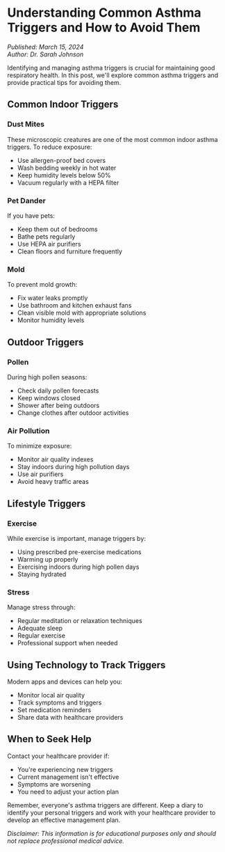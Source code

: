 # Understanding Common Asthma Triggers and How to Avoid Them

*Published: March 15, 2024*  
*Author: Dr. Sarah Johnson*

Identifying and managing asthma triggers is crucial for maintaining good respiratory health. In this post, we'll explore common asthma triggers and provide practical tips for avoiding them.

## Common Indoor Triggers

### Dust Mites
These microscopic creatures are one of the most common indoor asthma triggers. To reduce exposure:
- Use allergen-proof bed covers
- Wash bedding weekly in hot water
- Keep humidity levels below 50%
- Vacuum regularly with a HEPA filter

### Pet Dander
If you have pets:
- Keep them out of bedrooms
- Bathe pets regularly
- Use HEPA air purifiers
- Clean floors and furniture frequently

### Mold
To prevent mold growth:
- Fix water leaks promptly
- Use bathroom and kitchen exhaust fans
- Clean visible mold with appropriate solutions
- Monitor humidity levels

## Outdoor Triggers

### Pollen
During high pollen seasons:
- Check daily pollen forecasts
- Keep windows closed
- Shower after being outdoors
- Change clothes after outdoor activities

### Air Pollution
To minimize exposure:
- Monitor air quality indexes
- Stay indoors during high pollution days
- Use air purifiers
- Avoid heavy traffic areas

## Lifestyle Triggers

### Exercise
While exercise is important, manage triggers by:
- Using prescribed pre-exercise medications
- Warming up properly
- Exercising indoors during high pollen days
- Staying hydrated

### Stress
Manage stress through:
- Regular meditation or relaxation techniques
- Adequate sleep
- Regular exercise
- Professional support when needed

## Using Technology to Track Triggers

Modern apps and devices can help you:
- Monitor local air quality
- Track symptoms and triggers
- Set medication reminders
- Share data with healthcare providers

## When to Seek Help

Contact your healthcare provider if:
- You're experiencing new triggers
- Current management isn't effective
- Symptoms are worsening
- You need to adjust your action plan

Remember, everyone's asthma triggers are different. Keep a diary to identify your personal triggers and work with your healthcare provider to develop an effective management plan.

*Disclaimer: This information is for educational purposes only and should not replace professional medical advice.* 